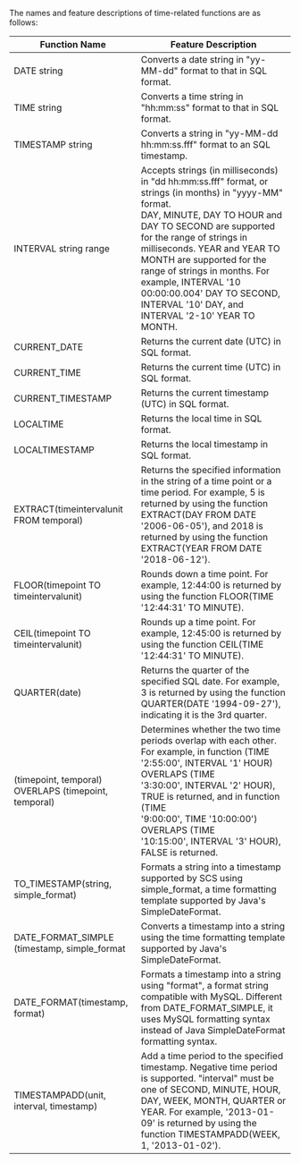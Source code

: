 The names and feature descriptions of time-related functions are as follows:

| Function Name | Feature Description |
| ----- | ----- |
| DATE string	| Converts a date string in "yy-MM-dd" format to that in SQL format. |
| TIME string	| Converts a time string in "hh:mm:ss" format to that in SQL format. |
| TIMESTAMP string	| Converts a string in "yy-MM-dd hh:mm:ss.fff" format to an SQL timestamp. |
| INTERVAL string range	| Accepts strings (in milliseconds) in "dd hh:mm:ss.fff" format, or strings (in months) in "yyyy-MM" format.<br> DAY, MINUTE, DAY TO HOUR and DAY TO SECOND are supported for the range of strings in milliseconds. YEAR and YEAR TO MONTH are supported for the range of strings in months. For example, INTERVAL '10 00:00:00.004' DAY TO SECOND, INTERVAL '10' DAY, and INTERVAL '2-10' YEAR TO MONTH. |
| CURRENT_DATE	| Returns the current date (UTC) in SQL format. |
| CURRENT_TIME	| Returns the current time (UTC) in SQL format. |
| CURRENT_TIMESTAMP	| Returns the current timestamp (UTC) in SQL format. |
| LOCALTIME	| Returns the local time in SQL format. |
| LOCALTIMESTAMP	| Returns the local timestamp in SQL format. |
| EXTRACT(timeintervalunit FROM temporal)	| Returns the specified information in the string of a time point or a time period. For example, 5 is returned by using the function EXTRACT(DAY FROM DATE '2006-06-05'), and 2018 is returned by using the function EXTRACT(YEAR FROM DATE '2018-06-12'). |
| FLOOR(timepoint TO timeintervalunit)	| Rounds down a time point. For example, 12:44:00 is returned by using the function FLOOR(TIME '12:44:31' TO MINUTE). |
| CEIL(timepoint TO timeintervalunit)	| Rounds up a time point. For example, 12:45:00 is returned by using the function CEIL(TIME '12:44:31' TO MINUTE). |
| QUARTER(date)	| Returns the quarter of the specified SQL date. For example, 3 is returned by using the function QUARTER(DATE '1994-09-27'), indicating it is the 3rd quarter. |
| (timepoint, temporal) OVERLAPS (timepoint, temporal)	| Determines whether the two time periods overlap with each other. For example, in function (TIME<br>'2:55:00', INTERVAL '1' HOUR) OVERLAPS (TIME<br>'3:30:00', INTERVAL '2' HOUR), TRUE is returned, and in function (TIME<br>'9:00:00', TIME '10:00:00') OVERLAPS (TIME<br>'10:15:00', INTERVAL '3' HOUR), FALSE is returned. |
| TO_TIMESTAMP(string, simple_format) | Formats a string into a timestamp supported by SCS using simple_format, a time formatting template supported by Java's SimpleDateFormat.<!-- For more information, see Type Conversion Function.--> |
| DATE_FORMAT_SIMPLE (timestamp, simple_format	| Converts a timestamp into a string using the time formatting template supported by Java's SimpleDateFormat.<!-- For more information, see Type Conversion Function.--> |
| DATE_FORMAT(timestamp, format) | Formats a timestamp into a string using "format", a format string compatible with MySQL. Different from DATE_FORMAT_SIMPLE, it uses MySQL formatting syntax instead of Java SimpleDateFormat formatting syntax.<!-- For more information, see Type Conversion Function. -->|
| TIMESTAMPADD(unit, interval, timestamp)	| Add a time period to the specified timestamp. Negative time period is supported. "interval" must be one of SECOND, MINUTE, HOUR, DAY, WEEK, MONTH, QUARTER or YEAR. For example, '2013-01-09' is returned by using the function TIMESTAMPADD(WEEK, 1, '2013-01-02'). |

